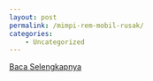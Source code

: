 ```yaml
---
layout: post
permalink: /mimpi-rem-mobil-rusak/
categories:
    - Uncategorized
---
```


[Baca Selengkapnya](/10)